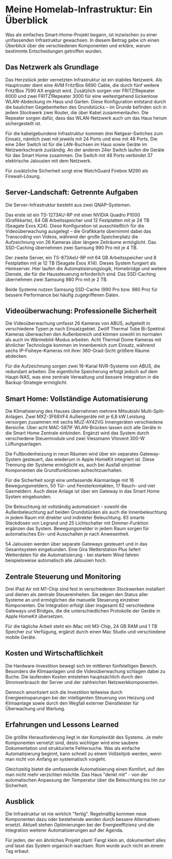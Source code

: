 # Meine Homelab-Infrastruktur: Ein Überblick

Was als einfaches Smart-Home-Projekt begann, ist inzwischen zu einer umfassenden Infrastruktur gewachsen. In diesem Beitrag gebe ich einen Überblick über die verschiedenen Komponenten und erkläre, warum bestimmte Entscheidungen getroffen wurden.

## Das Netzwerk als Grundlage

Das Herzstück jeder vernetzten Infrastruktur ist ein stabiles Netzwerk. Als Hauptrouter dient eine AVM Fritz!Box 6690 Cable, die durch fünf weitere Fritz!Box 7590 AX ergänzt wird. Zusätzlich sorgen vier FRITZ!Repeater 6000 und zwei FRITZ!Repeater 3000 für eine weitestgehend lückenlose WLAN-Abdeckung im Haus und Garten. Diese Konfiguration entstand durch die baulichen Gegebenheiten des Grundstücks – im Grunde befinden sich in jedem Stockwerk zwei Router, die über Kabel zusammenlaufen. Die Repeater sorgen dafür, dass das WLAN-Netzwerk auch um das Haus herum sichergestellt ist.

Für die kabelgebundene Infrastruktur kommen drei Netgear-Switches zum Einsatz, nämlich zwei mit jeweils mit 24 Ports und eine mit 48 Ports. Die eine 24er Switch ist für die LAN-Buchsen im Haus sowie Geräte im Netzwerkschrank zuständig. An der anderen 24er Switch laufen die Geräte für das Smart Home zusammen. Die Switch mit 48 Ports verbindet 37 elektrische Jalousien mit dem Netzwerk.

Für zusätzliche Sicherheit sorgt eine WatchGuard Firebox M290 als Firewall-Lösung.

## Server-Landschaft: Getrennte Aufgaben

Die Server-Infrastruktur besteht aus zwei QNAP-Systemen.

Das erste ist ein TS-1273AU-RP mit einer NVIDIA Quadro P1000 (Grafikkarte), 64 GB Arbeitsspeicher  und 12 Festplatten mit je 24 TB (Seagate Exos X24). Diese Konfiguration ist ausschließlich für die Videoüberwachung ausgelegt – die Grafikkarte übernimmt dabei das Transcoding von Videos, während der große Speicherplatz die Aufzeichnung von 26 Kameras über längere Zeiträume ermöglicht. Das SSD-Caching übernehmen zwei Samsung 990 Pro mit je 4 TB.

Der zweite Server, ein TS-873AeU-RP mit 64 GB Arbeitsspeicher und 8 Festplatten mit je 12 TB (Seagate Exos X14). Dieses System fungiert als Heimserver. Hier laufen die Automatisierungslogik, Homebridge und weitere Dienste, die für die Haussteuerung erforderlich sind. Das SSD-Caching übernehmen zwei Samsung 980 Pro mit je 2 TB.

Beide Systeme nutzen Samsung SSD-Cache (990 Pro bzw. 980 Pro) für bessere Performance bei häufig zugegriffenen Daten.

## Videoüberwachung: Professionelle Sicherheit

Die Videoüberwachung umfasst 26 Kameras von ABUS, aufgeteilt in verschiedene Typen je nach Einsatzgebiet. Zwölf Thermal Tube Bi-Spektral Kameras überwachen den Außenbereich und können sowohl im normalen als auch im Wärmebild-Modus arbeiten. Acht Thermal Dome Kameras mit ähnlicher Technologie kommen im Innenbereich zum Einsatz, während sechs IP-Fisheye-Kameras mit ihrer 360-Grad-Sicht größere Räume abdecken.

Für die Aufzeichnung sorgen zwei 16-Kanal NVR-Systeme von ABUS, die redundant arbeiten. Die eigentliche Speicherung erfolgt jedoch auf dem Haupt-NAS, was eine zentrale Verwaltung und bessere Integration in die Backup-Strategie ermöglicht.

## Smart Home: Vollständige Automatisierung

Die Klimatisierung des Hauses übernehmen mehrere Mitsubishi Multi-Split-Anlagen. Zwei MXZ-3F68VF4 Außengeräte mit je 6,8 kW Leistung versorgen zusammen mit sechs MUZ-AY42VG Innengeräten verschiedene Bereiche. Über acht MAC-587IF WLAN-Brücken lassen sich alle Geräte in die Smart Home Zentrale einbinden. Ergänzt wird das System durch verschiedene Steuermodule und zwei Viessmann Vitovent 300-W Lüftungsanlagen.

Die Fußbodenheizung in neun Räumen wird über ein separates Gateway-System gesteuert, das wiederum in Apple HomeKit integriert ist. Diese Trennung der Systeme ermöglicht es, auch bei Ausfall einzelner Komponenten die Grundfunktionen aufrechtzuerhalten.

Für die Sicherheit sorgt eine umfassende Alarmanlage mit 16 Bewegungsmeldern, 50 Tür- und Fensterkontakten, 17 Rauch- und vier Gasmeldern. Auch diese Anlage ist über ein Gateway in das Smart Home System eingebunden.

Die Beleuchtung ist vollständig automatisiert - sowohl die Außenbeleuchtung auf beiden Grundstücken als auch die Innenbeleuchtung in jedem Raum mit direkter und indirekter Beleuchtung. 83 smarte Steckdosen von Legrand und 25 Lichtschalter mit Dimmer-Funktion ergänzen das System. Bewegungsmelder in jedem Raum sorgen für automatisches Ein- und Ausschalten je nach Anwesenheit.

54 Jalousien werden über separate Gateways gesteuert und in das Gesamtsystem eingebunden. Eine Gira Wetterstation Plus liefert Wetterdaten für die Automatisierung - bei starkem Wind fahren beispielsweise automatisch alle Jalousien hoch.

## Zentrale Steuerung und Monitoring

Drei iPad Air mit M1-Chip sind fest in verschiedenen Stockwerken installiert und dienen als zentrale Steuereinheiten. Sie zeigen den Status aller Systeme an und ermöglichen die manuelle Steuerung einzelner Komponenten. Die Integration erfolgt über insgesamt 62 verschiedene Gateways und Bridges, die die unterschiedlichen Protokolle der Geräte in Apple HomeKit übersetzen.

Für die tägliche Arbeit steht ein iMac mit M3-Chip, 24 GB RAM und 1 TB Speicher zur Verfügung, ergänzt durch einen Mac Studio und verschiedene mobile Geräte.

## Kosten und Wirtschaftlichkeit

Die Hardware-Investition bewegt sich im mittleren fünfstelligen Bereich. Besonders die Klimaanlagen und die Videoüberwachung schlagen dabei zu Buche. Die laufenden Kosten entstehen hauptsächlich durch den Stromverbrauch der Server und der zahlreichen Netzwerkkomponenten.

Dennoch amortisiert sich die Investition teilweise durch Energieeinsparungen bei der intelligenten Steuerung von Heizung und Klimaanlage sowie durch den Wegfall externer Dienstleister für Überwachung und Wartung.

## Erfahrungen und Lessons Learned

Die größte Herausforderung liegt in der Komplexität des Systems. Je mehr Komponenten vernetzt sind, desto wichtiger wird eine saubere Dokumentation und strukturierte Fehlersuche. Was als einfache Automatisierung beginnt, kann schnell zu einem Vollzeitjob werden, wenn man nicht von Anfang an systematisch vorgeht.

Gleichzeitig bietet die umfassende Automatisierung einen Komfort, auf den man nicht mehr verzichten möchte. Das Haus "denkt mit" - von der automatischen Anpassung der Temperatur über die Beleuchtung bis hin zur Sicherheit.

## Ausblick

Die Infrastruktur ist nie wirklich "fertig". Regelmäßig kommen neue Komponenten dazu oder bestehende werden durch bessere Alternativen ersetzt. Aktuell stehen Optimierungen bei der Energieeffizienz und die Integration weiterer Automatisierungen auf der Agenda.

Für jeden, der ein ähnliches Projekt plant: Fangt klein an, dokumentiert alles und lasst das System organisch wachsen. Rom wurde auch nicht an einem Tag erbaut.
